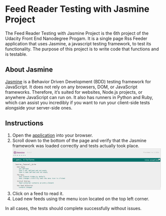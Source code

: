 # Feed Reader Testing with Jasmine Project

The Feed Reader Testing with Jasmine Project is the 6th project of the Udacity Front End Nanodegree Progam. It is a single
page Rss Feeder application that uses Jasmine, a javascript testing framework, to test its functionality. The purpose 
of this project is to write code that functions and is testable.

## About Jasmine

[Jasmine](https://jasmine.github.io/) is a Behavior Driven Development (BDD) testing framework for JavaScript. It does not rely on any browsers, DOM, 
or JavaScript frameworks. Therefore, it’s suited for websites, Node.js projects, or anywhere JavaScript can run on. 
It also has runners in Python and Ruby, which  can assist you incredibly if you want to run your client-side tests 
alongside your server-side ones.

## Instructions

1. Open the [application](https://avnikolaou.github.io/Feed-Reader-Testing-with-Jasmine/) into your browser.
1. Scroll down to the bottom of the page and verify that the Jasmine framework was loaded correctly and tests actually
took place. ![Alt text](images/Jasmine.png "Jasmine framework")
1. Click on a feed to read it.
1. Load new feeds using the menu icon located on the top left corner.

In all cases, the tests should complete successfully without issues.